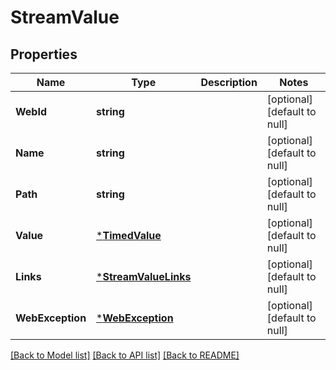 # StreamValue

## Properties
Name | Type | Description | Notes
------------ | ------------- | ------------- | -------------
**WebId** | **string** |  | [optional] [default to null]
**Name** | **string** |  | [optional] [default to null]
**Path** | **string** |  | [optional] [default to null]
**Value** | [***TimedValue**](TimedValue.md) |  | [optional] [default to null]
**Links** | [***StreamValueLinks**](StreamValueLinks.md) |  | [optional] [default to null]
**WebException** | [***WebException**](WebException.md) |  | [optional] [default to null]

[[Back to Model list]](../README.md#documentation-for-models) [[Back to API list]](../README.md#documentation-for-api-endpoints) [[Back to README]](../README.md)


